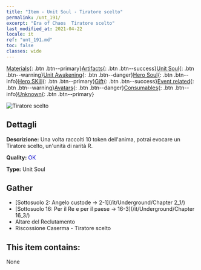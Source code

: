 ```yaml
---
title: "Item - Unit Soul - Tiratore scelto"
permalink: /unt_191/
excerpt: "Era of Chaos  Tiratore scelto"
last_modified_at: 2021-04-22
locale: it
ref: "unt_191.md"
toc: false
classes: wide
---
```

 [Materials](/ItemsIT/){: .btn .btn--primary}[Artifacts](/ItemsIT/Artifacts/){: .btn .btn--success}[Unit Soul](/ItemsIT/UnitSoul/){: .btn .btn--warning}[Unit Awakening](/ItemsIT/UnitAwakening/){: .btn .btn--danger}[Hero Soul](/ItemsIT/HeroSoul/){: .btn .btn--info}[Hero SKill](/ItemsIT/HeroSkill/){: .btn .btn--primary}[Gift](/ItemsIT/Gift/){: .btn .btn--success}[Event related](/ItemsIT/Events/){: .btn .btn--warning}[Avatars](/ItemsIT/Avatars/){: .btn .btn--danger}[Consumables](/ItemsIT/Consumables/){: .btn .btn--info}[Unknown](/ItemsIT/Unknown/){: .btn .btn--primary}

 ![Tiratore scelto](/images/u/ti_nushou.jpg)

## Dettagli
 **Descrizione:** Una volta raccolti 10 token dell'anima, potrai evocare un Tiratore scelto, un'unità di rarità R.

 **Quality:** <span style="color: #0000CD">OK</span>

 **Type:** Unit Soul

## Gather

*    [Sottosuolo 2: Angelo custode -> 2-1](/it/Underground/Chapter 2_1/) 
*    [Sottosuolo 16: Per il Re e per il paese -> 16-3](/it/Underground/Chapter 16_3/) 
*    Altare del Reclutamento 
*    Riscossione Caserma - Tiratore scelto 

## This item contains:

  None

